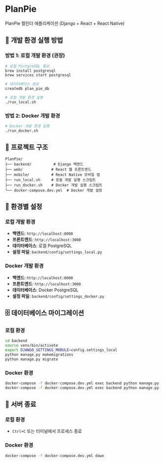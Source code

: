 # PlanPie
PlanPie 캘린더 애플리케이션 (Django + React + React Native)

## 🚀 개발 환경 실행 방법

### 방법 1: 로컬 개발 환경 (권장)
```bash
# 로컬 PostgreSQL 필요
brew install postgresql
brew services start postgresql

# 데이터베이스 생성
createdb plan_pie_db

# 로컬 개발 환경 실행
./run_local.sh
```

### 방법 2: Docker 개발 환경
```bash
# Docker 개발 환경 실행
./run_docker.sh
```

## 📁 프로젝트 구조
```
PlanPie/
├── backend/          # Django 백엔드
├── web/             # React 웹 프론트엔드
├── mobile/          # React Native 모바일 앱
├── run_local.sh     # 로컬 개발 실행 스크립트
├── run_docker.sh    # Docker 개발 실행 스크립트
└── docker-compose.dev.yml  # Docker 개발 설정
```

## 🔧 환경별 설정

### 로컬 개발 환경
- **백엔드**: `http://localhost:8000`
- **프론트엔드**: `http://localhost:3000`
- **데이터베이스**: 로컬 PostgreSQL
- **설정 파일**: `backend/config/settings_local.py`

### Docker 개발 환경
- **백엔드**: `http://localhost:8000`
- **프론트엔드**: `http://localhost:3000`
- **데이터베이스**: Docker PostgreSQL
- **설정 파일**: `backend/config/settings_docker.py`

## 🗄️ 데이터베이스 마이그레이션

### 로컬 환경
```bash
cd backend
source venv/bin/activate
export DJANGO_SETTINGS_MODULE=config.settings_local
python manage.py makemigrations
python manage.py migrate
```

### Docker 환경
```bash
docker-compose -f docker-compose.dev.yml exec backend python manage.py makemigrations
docker-compose -f docker-compose.dev.yml exec backend python manage.py migrate
```

## 🛑 서버 종료

### 로컬 환경
- `Ctrl+C` 또는 터미널에서 프로세스 종료

### Docker 환경
```bash
docker-compose -f docker-compose.dev.yml down
```



